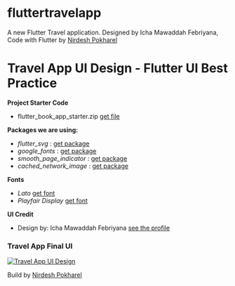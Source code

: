# fluttertravelapp

A new Flutter Travel application. Designed by Icha Mawaddah Febriyana, Code with Flutter by [Nirdesh Pokharel](https://nirdeshpokhrel.com.np)

# Travel App UI Design - Flutter UI Best Practice

**Project Starter Code**
- flutter_book_app_starter.zip [get file](https://gum.co/WMkFC)

**Packages we are using:**

- _flutter_svg_ : [get package](https://pub.dev/packages/flutter_svg)
- _google_fonts_ : [get package](https://pub.dev/packages/google_fonts)
- _smooth_page_indicator_ : [get package](https://pub.dev/packages/smooth_page_indicator)
- _cached_network_image_ : [get package](https://pub.dev/packages/cached_network_image)


**Fonts**

- _Lato_ [get font](https://fonts.google.com/specimen/Lato)
- _Playfair Display_ [get font](https://fonts.google.com/specimen/Playfair+Display)

**UI Credit**

- Design by: Icha Mawaddah Febriyana [see the profile](https://dribbble.com/ichamfy)

### Travel App Final UI

[![Travel App UI Design](https://cdn.dribbble.com/users/4474622/screenshots/11982472/media/dfe39454778106fc8d42dc2951e69641.jpg)](https://dribbble.com/shots/11982472-Travel-app)

Build by [Nirdesh Pokharel](https://nirdeshpokhrel.com.np)

